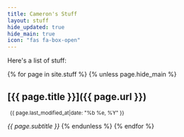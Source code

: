 ```yaml
---
title: Cameron's Stuff
layout: stuff
hide_updated: true
hide_main: true
icon: "fas fa-box-open"
---
```

Here's a list of stuff:

{% for page in site.stuff %}
  {% unless page.hide_main %}
## [{{ page.title }}]({{ page.url }})
<small class="text-muted"><i class="fas fa-clock"></i>&ensp;{{ page.last_modified_at|date: "%b %e, %Y" }}</small>

_{{ page.subtitle }}_
  {% endunless %}
{% endfor %}
